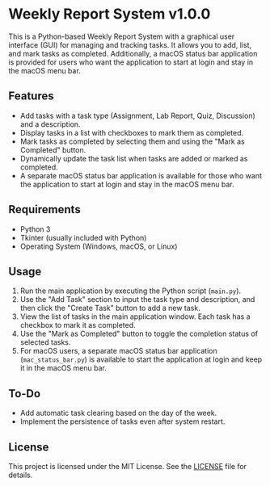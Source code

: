 # Weekly Report System v1.0.0

This is a Python-based Weekly Report System with a graphical user interface (GUI) for managing and tracking tasks. It allows you to add, list, and mark tasks as completed. Additionally, a macOS status bar application is provided for users who want the application to start at login and stay in the macOS menu bar.

## Features

- Add tasks with a task type (Assignment, Lab Report, Quiz, Discussion) and a description.
- Display tasks in a list with checkboxes to mark them as completed.
- Mark tasks as completed by selecting them and using the "Mark as Completed" button.
- Dynamically update the task list when tasks are added or marked as completed.
- A separate macOS status bar application is available for those who want the application to start at login and stay in the macOS menu bar.

## Requirements

- Python 3
- Tkinter (usually included with Python)
- Operating System (Windows, macOS, or Linux)

## Usage

1. Run the main application by executing the Python script (`main.py`).
2. Use the "Add Task" section to input the task type and description, and then click the "Create Task" button to add a new task.
3. View the list of tasks in the main application window. Each task has a checkbox to mark it as completed.
4. Use the "Mark as Completed" button to toggle the completion status of selected tasks.
5. For macOS users, a separate macOS status bar application (`mac_status_bar.py`) is available to start the application at login and keep it in the macOS menu bar.

## To-Do

- Add automatic task clearing based on the day of the week.
- Implement the persistence of tasks even after system restart.

## License

This project is licensed under the MIT License. See the [LICENSE](LICENSE) file for details.
